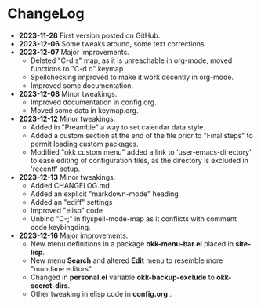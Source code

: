 # ChangeLog #

  * **2023-11-28** First version posted on GitHub.
  * **2023-12-06** Some tweaks around, some text corrections.
  * **2023-12-07** Major improvements.
    - Deleted "C-d s" map, as it is unreachable in org-mode, moved functions to
      "C-d o" keymap
    - Spellchecking improved to make it work decently in org-mode.
    - Improved some documentation.
  * **2023-12-08** Minor tweakings.
    - Improved documentation in config.org.
    - Moved some data in keymap.org.
  * **2023-12-12** Minor tweakings.
    - Added in "Preamble" a way to set calendar data style. 
    - Added a custom section at the end of the file prior to "Final steps"
      to permit loading custom packages.
    - Modified "okk custom menu" added a link to 'user-emacs-directory' to
      ease editing of configuration files, as the directory is excluded in
        'recentf' setup.
  * **2023-12-13** Minor tweakings.
    - Added CHANGELOG.md
    - Added an explicit "markdown-mode" heading
    - Added an "ediff" settings
    - Improved "elisp" code
    - Unbind "C-;" in flyspell-mode-map as it conflicts with comment code keybingding.
  * **2023-12-16** Major improvements.
    - New menu definitions in a package **okk-menu-bar.el** placed in **site-lisp**.
    - New menu **Search** and altered **Edit** menu to resemble more "mundane editors".
    - Changed  in **personal.el** variable **okk-backup-exclude** to **okk-secret-dirs**.
    - Other tweaking in elisp code in **config.org** .
